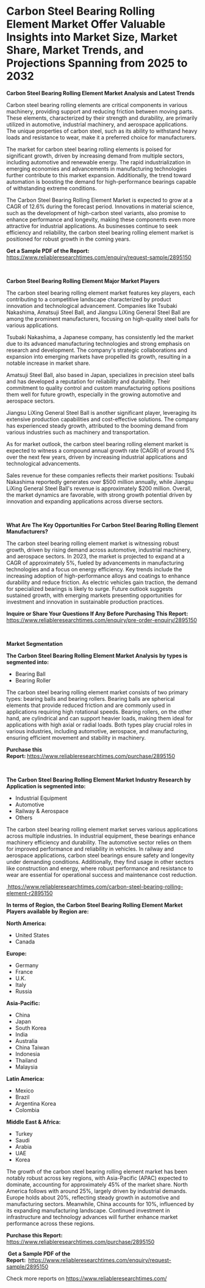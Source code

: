 <p><h1>Carbon Steel Bearing Rolling Element Market Offer Valuable Insights into Market Size, Market Share, Market Trends, and Projections Spanning from 2025 to 2032</h1></p><p><strong>Carbon Steel Bearing Rolling Element Market Analysis and Latest Trends</strong></p>
<p><p>Carbon steel bearing rolling elements are critical components in various machinery, providing support and reducing friction between moving parts. These elements, characterized by their strength and durability, are primarily utilized in automotive, industrial machinery, and aerospace applications. The unique properties of carbon steel, such as its ability to withstand heavy loads and resistance to wear, make it a preferred choice for manufacturers.</p><p>The market for carbon steel bearing rolling elements is poised for significant growth, driven by increasing demand from multiple sectors, including automotive and renewable energy. The rapid industrialization in emerging economies and advancements in manufacturing technologies further contribute to this market expansion. Additionally, the trend toward automation is boosting the demand for high-performance bearings capable of withstanding extreme conditions.</p><p>The Carbon Steel Bearing Rolling Element Market is expected to grow at a CAGR of 12.6% during the forecast period. Innovations in material science, such as the development of high-carbon steel variants, also promise to enhance performance and longevity, making these components even more attractive for industrial applications. As businesses continue to seek efficiency and reliability, the carbon steel bearing rolling element market is positioned for robust growth in the coming years.</p></p>
<p><strong>Get a Sample PDF of the Report:&nbsp;</strong> <a href="https://www.reliableresearchtimes.com/enquiry/request-sample/2895150?utm_campaign=2241&utm_medium=2&utm_source=Github&utm_content=ia&utm_term=15032025&utm_id=carbon-steel-bearing-rolling-element">https://www.reliableresearchtimes.com/enquiry/request-sample/2895150</a></p>
<p>&nbsp;</p>
<p><strong>Carbon Steel Bearing Rolling Element Major Market Players</strong></p>
<p><p>The carbon steel bearing rolling element market features key players, each contributing to a competitive landscape characterized by product innovation and technological advancement. Companies like Tsubaki Nakashima, Amatsuji Steel Ball, and Jiangsu LiXing General Steel Ball are among the prominent manufacturers, focusing on high-quality steel balls for various applications.</p><p>Tsubaki Nakashima, a Japanese company, has consistently led the market due to its advanced manufacturing technologies and strong emphasis on research and development. The company's strategic collaborations and expansion into emerging markets have propelled its growth, resulting in a notable increase in market share.</p><p>Amatsuji Steel Ball, also based in Japan, specializes in precision steel balls and has developed a reputation for reliability and durability. Their commitment to quality control and custom manufacturing options positions them well for future growth, especially in the growing automotive and aerospace sectors.</p><p>Jiangsu LiXing General Steel Ball is another significant player, leveraging its extensive production capabilities and cost-effective solutions. The company has experienced steady growth, attributed to the booming demand from various industries such as machinery and transportation.</p><p>As for market outlook, the carbon steel bearing rolling element market is expected to witness a compound annual growth rate (CAGR) of around 5% over the next few years, driven by increasing industrial applications and technological advancements.</p><p>Sales revenue for these companies reflects their market positions: Tsubaki Nakashima reportedly generates over $500 million annually, while Jiangsu LiXing General Steel Ball's revenue is approximately $200 million. Overall, the market dynamics are favorable, with strong growth potential driven by innovation and expanding applications across diverse sectors.</p></p>
<p>&nbsp;</p>
<p><strong>What Are The Key Opportunities For Carbon Steel Bearing Rolling Element Manufacturers?</strong></p>
<p><p>The carbon steel bearing rolling element market is witnessing robust growth, driven by rising demand across automotive, industrial machinery, and aerospace sectors. In 2023, the market is projected to expand at a CAGR of approximately 5%, fueled by advancements in manufacturing technologies and a focus on energy efficiency. Key trends include the increasing adoption of high-performance alloys and coatings to enhance durability and reduce friction. As electric vehicles gain traction, the demand for specialized bearings is likely to surge. Future outlook suggests sustained growth, with emerging markets presenting opportunities for investment and innovation in sustainable production practices.</p></p>
<p><strong>Inquire or Share Your Questions If Any Before Purchasing This Report:</strong> <a href="https://www.reliableresearchtimes.com/enquiry/pre-order-enquiry/2895150?utm_campaign=2241&utm_medium=2&utm_source=Github&utm_content=ia&utm_term=15032025&utm_id=carbon-steel-bearing-rolling-element">https://www.reliableresearchtimes.com/enquiry/pre-order-enquiry/2895150</a></p>
<p>&nbsp;</p>
<p><strong>Market Segmentation</strong></p>
<p><strong>The Carbon Steel Bearing Rolling Element Market Analysis by types is segmented into:</strong></p>
<p><ul><li>Bearing Ball</li><li>Bearing Roller</li></ul></p>
<p><p>The carbon steel bearing rolling element market consists of two primary types: bearing balls and bearing rollers. Bearing balls are spherical elements that provide reduced friction and are commonly used in applications requiring high rotational speeds. Bearing rollers, on the other hand, are cylindrical and can support heavier loads, making them ideal for applications with high axial or radial loads. Both types play crucial roles in various industries, including automotive, aerospace, and manufacturing, ensuring efficient movement and stability in machinery.</p></p>
<p><strong>Purchase this Report:&nbsp;</strong><a href="https://www.reliableresearchtimes.com/purchase/2895150?utm_campaign=2241&utm_medium=2&utm_source=Github&utm_content=ia&utm_term=15032025&utm_id=carbon-steel-bearing-rolling-element">https://www.reliableresearchtimes.com/purchase/2895150</a></p>
<p>&nbsp;</p>
<p><strong>The Carbon Steel Bearing Rolling Element Market Industry Research by Application is segmented into:</strong></p>
<p><ul><li>Industrial Equipment</li><li>Automotive</li><li>Railway & Aerospace</li><li>Others</li></ul></p>
<p><p>The carbon steel bearing rolling element market serves various applications across multiple industries. In industrial equipment, these bearings enhance machinery efficiency and durability. The automotive sector relies on them for improved performance and reliability in vehicles. In railway and aerospace applications, carbon steel bearings ensure safety and longevity under demanding conditions. Additionally, they find usage in other sectors like construction and energy, where robust performance and resistance to wear are essential for operational success and maintenance cost reduction.</p></p>
<p><a href="https://www.reliableresearchtimes.com/carbon-steel-bearing-rolling-element-r2895150?utm_campaign=2241&utm_medium=2&utm_source=Github&utm_content=ia&utm_term=15032025&utm_id=carbon-steel-bearing-rolling-element">&nbsp;https://www.reliableresearchtimes.com/carbon-steel-bearing-rolling-element-r2895150</a></p>
<p><strong>In terms of Region, the Carbon Steel Bearing Rolling Element Market Players available by Region are:</strong></p>
<p>
    <p> <strong> North America: </strong>
        <ul>
            <li>United States</li>
            <li>Canada</li>
        </ul>
        </p> 
    <p> <strong> Europe: </strong>
        <ul>
            <li>Germany</li>
            <li>France</li>
            <li>U.K.</li>
            <li>Italy</li>
            <li>Russia</li>
        </ul>
        </p> 
    <p> <strong> Asia-Pacific: </strong>
        <ul>
            <li>China</li>
            <li>Japan</li>
            <li>South Korea</li>
            <li>India</li>
            <li>Australia</li>
            <li>China Taiwan</li>
            <li>Indonesia</li>
            <li>Thailand</li>
            <li>Malaysia</li>
        </ul>
        </p> 
    <p> <strong> Latin America: </strong>
        <ul>
            <li>Mexico</li>
            <li>Brazil</li>
            <li>Argentina Korea</li>
            <li>Colombia</li>
        </ul>
        </p> 
    <p> <strong> Middle East & Africa: </strong>
        <ul>
            <li>Turkey</li>
            <li>Saudi</li>
            <li>Arabia</li>
            <li>UAE</li>
            <li>Korea</li>
        </ul>
    </p>
    </p>
<p><p>The growth of the carbon steel bearing rolling element market has been notably robust across key regions, with Asia-Pacific (APAC) expected to dominate, accounting for approximately 45% of the market share. North America follows with around 25%, largely driven by industrial demands. Europe holds about 20%, reflecting steady growth in automotive and manufacturing sectors. Meanwhile, China accounts for 10%, influenced by its expanding manufacturing landscape. Continued investment in infrastructure and technology advances will further enhance market performance across these regions.</p></p>
<p><strong>Purchase this Report: </strong><a href="https://www.reliableresearchtimes.com/purchase/2895150?utm_campaign=2241&utm_medium=2&utm_source=Github&utm_content=ia&utm_term=15032025&utm_id=carbon-steel-bearing-rolling-element">https://www.reliableresearchtimes.com/purchase/2895150</a></p>
<p>&nbsp;<strong>Get a Sample PDF of the Report:&nbsp;&nbsp;</strong><a href="https://www.reliableresearchtimes.com/enquiry/request-sample/2895150?utm_campaign=2241&utm_medium=2&utm_source=Github&utm_content=ia&utm_term=15032025&utm_id=carbon-steel-bearing-rolling-element">https://www.reliableresearchtimes.com/enquiry/request-sample/2895150</a></p>
<p><strong></strong></p>
<p>Check more reports on <a href="https://www.reliableresearchtimes.com/?utm_campaign=2241&utm_medium=2&utm_source=Github&utm_content=ia&utm_term=15032025&utm_id=carbon-steel-bearing-rolling-element">https://www.reliableresearchtimes.com/</a></p>